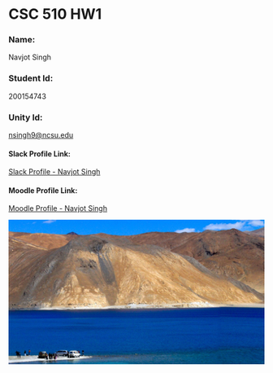 # CSC 510 HW1

### Name: 
Navjot Singh
### Student Id: 
200154743
### Unity Id: 
nsingh9@ncsu.edu

#### Slack Profile Link: 
[Slack Profile - Navjot Singh](https://csc510-fall2017.slack.com/team/nsingh9)

#### Moodle Profile Link: 
[Moodle Profile - Navjot Singh](https://moodle-courses1718.wolfware.ncsu.edu/user/profile.php?id=100604)

![img](leh-ladakh.jpg)
